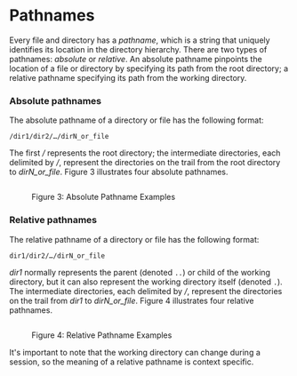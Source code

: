 # Pathnames

Every file and directory has a _pathname_, which is a string that uniquely identifies its location in the directory hierarchy. There are two types of pathnames: _absolute_ or _relative_. An absolute pathname pinpoints the location of a file or directory by specifying its path from the root directory; a relative pathname specifying its path from the working directory.&#x20;

### Absolute pathnames

The absolute pathname of a directory or file has the following format:

```
/dir1/dir2/…/dirN_or_file
```

The first _/_ represents the root directory; the intermediate directories, each delimited by _/_, represent the directories on the trail from the root directory to _dirN\_or\_file_. Figure 3 illustrates four absolute pathnames.

<figure><img src="https://lh6.googleusercontent.com/L5AY4VGHdsVYWSKkicK4tU758bIXimYQphD7_ojQwtjKISL6dhGrPlLbFVKurw_vqRGYRbmp4ZTV22RP9QmeL9oNkaf83SRzdP0Ou6oJ7Akomg2DbQrtY7iJa-lKHdbh39qvpm0cceJBFW54y499qbQ" alt=""><figcaption><p>Figure 3: Absolute Pathname Examples</p></figcaption></figure>

### Relative pathnames

The relative pathname of a directory or file has the following format:

```
dir1/dir2/…/dirN_or_file
```

_dir1_ normally represents the parent (denoted `..`) or child of the working directory, but it can also represent the working directory itself (denoted `.`). The intermediate directories, each delimited by _/_, represent the directories on the trail from _dir1_ to _dirN\_or\_file_. Figure 4 illustrates four relative pathnames.

<figure><img src="https://lh3.googleusercontent.com/G6fYIoWumsNAoXkf7lnMwc5TEdyJ1zDcFSyqwmyFm-J8xG0YwJB2-zCmzuwDkOFFEv-Tzo3l8e7e7h9KkrJbfBO7qe7Khj5caDlE8P8R_kN2H8RAA_LF2gD-uk5dSEQK23Yv1DxJM0F4chlgWH3tnYE" alt=""><figcaption><p>Figure 4: Relative Pathname Examples</p></figcaption></figure>

It's important to note that the working directory can change during a session, so the meaning of a relative pathname is context specific.&#x20;
